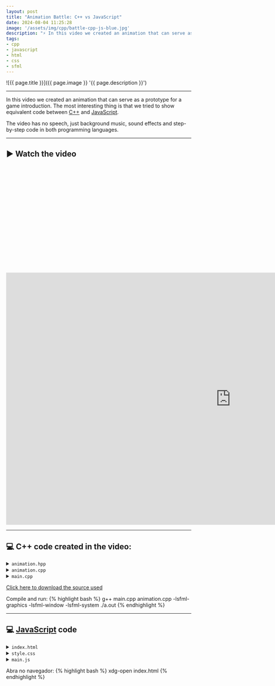 ```yaml
---
layout: post
title: "Animation Battle: C++ vs JavaScript"
date: 2024-08-04 11:25:28
image: '/assets/img/cpp/battle-cpp-js-blue.jpg'
description: "⚡ In this video we created an animation that can serve as a prototype for a game introduction."
tags:
- cpp
- javascript
- html
- css
- sfml
---
```


![{{ page.title }}]({{ page.image }} '{{ page.description }}')

---

In this video we created an animation that can serve as a prototype for a game introduction. The most interesting thing is that we tried to show equivalent code between [C++](https://terminalroot.com/tags#cpp) and [JavaScript](https://terminalroot.com/tags#javascript).

The video has no speech, just background music, sound effects and step-by-step code in both programming languages.

---

## ▶️  Watch the video

<!-- SQUARE - GAMES ROOT -->
<script async src="//pagead2.googlesyndication.com/pagead/js/adsbygoogle.js"></script>
<ins class="adsbygoogle"
style="display:inline-block;width:336px;height:280px"
data-ad-client="ca-pub-2838251107855362"
data-ad-slot="5351066970"></ins>
<script>
(adsbygoogle = window.adsbygoogle || []).push({});
</script>

<iframe width="1221" height="687" src="https://www.youtube.com/embed/8RHAsIP51R8" title="Batalha da Animação: C++ vs JavaScript" frameborder="0" allow="accelerometer; autoplay; clipboard-write; encrypted-media; gyroscope; picture-in-picture; web-share" referrerpolicy="strict-origin-when-cross-origin" allowfullscreen></iframe>

---

## 💻 C++ code created in the video:

<details>
 <summary><code>animation.hpp</code></summary>

{% highlight cpp %}
#pragma once

#include <SFML/Graphics.hpp>
#include <cmath>
#include <memory>

class Animation {
  std::unique_ptr<sf::RenderWindow> window;
  public:
    Animation();
    static constexpr int numpoints = 200;
    struct Point {
      sf::CircleShape shape;
      float phase;
    };

    sf::VertexArray gradient;
    std::vector<Point> points;
    float time;
    sf::Clock clock;
    sf::Text h1, h2;
    sf::Font font;

    void background();
    void update_points();

    void events();
    void draw();
    void run();
};
{% endhighlight %}

</details>


<details>
 <summary><code>animation.cpp</code></summary>

{% highlight cpp %}
#include "animation.hpp"

Animation::Animation(){
  window = std::make_unique<sf::RenderWindow>(
    sf::VideoMode(1280,720),
    "Animation :: C++ vs JS",
    sf::Style::Titlebar | sf::Style::Close
  );

  background();
  time = 0.f;
  points.resize(numpoints);
  for (size_t i {}; i < numpoints; ++i){
    points[i].shape = sf::CircleShape(3);
    points[i].phase = i * 0.3;
  }
}

void Animation::background(){
  gradient.setPrimitiveType(sf::TriangleFan);
  gradient.append(
    sf::Vertex(
      sf::Vector2f(
        window->getSize().x / 2.f,
        window->getSize().y / 2.f),
        sf::Color(63,94,251)
    )
  );

  for (int angle {}; angle <= 360; angle +=  5){
    float rad = angle * 3.14159f / 180.f;
    float x = window->getSize().x / 2.f + cos(rad) * window->getSize().x;
    float y = window->getSize().y / 2.f + sin(rad) * window->getSize().y;
    gradient.append(sf::Vertex(sf::Vector2f(x,y), sf::Color(252,70,107)));
  }

  font.loadFromFile("./font.ttf");
  h1.setFont(font);
  h2 = h1;
  h1.setString("Start Game");
  h1.setCharacterSize(30);
  h1.setPosition(window->getSize().x / 2.f - 150.f, window->getSize().y / 2.f);
  h2.setString("Play");
  h2.setCharacterSize(18);
  h2.setPosition(window->getSize().x / 2.f - 50.f, window->getSize().y / 2.f + 50.f);
}

void Animation::events(){
  sf::Event event;
  while(window->pollEvent(event)){
    if(event.type == sf::Event::Closed){
      window->close();
    }
  }
}

void Animation::run(){
  while(window->isOpen()){
    events();
    time = clock.getElapsedTime().asSeconds() * 2.3f;
    draw();
  }
}

void Animation::draw(){
  window->clear();
  window->draw(gradient);
  update_points();
  for(const auto &var : points){
    window->draw(var.shape);
    
  }
  window->draw(h1);
  window->draw(h2);
  window->display();
}

void Animation::update_points(){
  for (int i {}; i < numpoints; ++i){
    float x = std::sin(time + i * 0.3f) * 200 + window->getSize().x / 2.f;
    float y = std::cos(time + i * 0.5f) * 200 + window->getSize().y / 2.f;
    points[i].shape.setPosition(x, y);
    float alpha = std::sin(i * 0.1f) * 0.5f + 0.5f;
    points[i].shape.setFillColor(sf::Color(255, 255, 255, static_cast<sf::Uint8>(alpha * 255)));
  }
}
{% endhighlight %}

</details>


<details>
 <summary><code>main.cpp</code></summary>

{% highlight cpp %}
#include "animation.hpp"

int main(){
  auto anime = std::make_unique<Animation>();
  anime->run();
  return EXIT_SUCCESS;
}
{% endhighlight %}

</details>

<a href="https://terminalroot.com/downloads/font.ttf.zip" class="btn btn-danger btn-lg" download>Click here to download the source used</a>


<!-- RECTANGLE 2 - OnParagragraph -->
<script async src="//pagead2.googlesyndication.com/pagead/js/adsbygoogle.js"></script>
<ins class="adsbygoogle"
style="display:block; text-align:center;"
data-ad-layout="in-article"
data-ad-format="fluid"
data-ad-client="ca-pub-2838251107855362"
data-ad-slot="8549252987"></ins>
<script>
(adsbygoogle = window.adsbygoogle || []).push({});
</script>

Compile and run:
{% highlight bash %}
g++ main.cpp animation.cpp -lsfml-graphics -lsfml-window -lsfml-system
./a.out
{% endhighlight %}

---

## 💻 [JavaScript](https://terminalroot.com.br/tags#javascript) code

<details>
 <summary><code>index.html</code></summary>

{% highlight html %}
<!DOCTYPE html>
<html lang="en">
<head>
  <meta charset="UTF-8">
  <meta name="viewport" content="width=device-width, initial-scale=1.0">
  <title>Animation :: C++ vs JS</title>
  <link rel="stylesheet" href="./style.css">
</head>
<body>
  <div class="background"></div>
  <div class="content">
    <h1>Start Game</h1>
    <h2>Play</h2>
  </div>
  <script src="./main.js"></script>
</body>
</html>
{% endhighlight %}

</details>


<details>
 <summary><code>style.css</code></summary>

{% highlight css %}
@font-face {
  font-family: 'Font';
  src: url('./font.ttf');
}

body, html {
  margin: 0;
  padding: 0;
  height: 100%;
  overflow: hidden;
  font-family: 'Font';
}

.background {
  position: absolute;
  width: 100%;
  height: 100%;
  background: radial-gradient(circle, rgba(63,94,251,1) 0%, rgba(252,70,107,1) 100%);
  z-index: -1;
}

canvas {
  position: absolute;
  top: 0;
  left: 0;
  width: 100%;
  height: 100%;
}

.content {
  position: relative;
  z-index: 1;
  color: white;
  text-align: center;
  top: 50%;
  transform: translateY(-50%);
}
{% endhighlight %}

</details>


<details>
 <summary><code>main.js</code></summary>

{% highlight js %}
class Animation{
  constructor(){
    this.canvas = document.createElement('canvas')
    document.body.appendChild(this.canvas)
    this.ctx = this.canvas.getContext('2d')

    this.resizeCanvas()
    window.addEventListener('resize', () => this.resizeCanvas())
  }

  resizeCanvas = () => {
    this.canvas.width = window.innerWidth;
    this.canvas.height = window.innerHeight;
  }

  animate = () => {
    this.ctx.clearRect(0, 0, this.canvas.width, this.canvas.height)

    const time = Date.now() * 0.002;
    for (let i = 0; i < 200; i++) {
      const x = Math.sin(time + i * 0.3) * 200 + this.canvas.width / 2
      const y = Math.cos(time + i * 0.5) * 200 + this.canvas.height / 2
      this.ctx.fillStyle = `rgba(255, 255, 255, ${Math.sin(i * 0.1) * 0.5 + 0.5})`
      this.ctx.beginPath()
      this.ctx.arc(x, y, 3, 0, Math.PI * 2)
      this.ctx.fill()
    }
    requestAnimationFrame(this.animate)
  }
}

const anime = new Animation()
anime.animate()
{% endhighlight %}

</details>

Abra no navegador:
{% highlight bash %}
xdg-open index.html
{% endhighlight %}


<!-- RECTANGLE LARGE -->
<script async src="https://pagead2.googlesyndication.com/pagead/js/adsbygoogle.js"></script>
<!-- Informat -->
<ins class="adsbygoogle"
style="display:block"
data-ad-client="ca-pub-2838251107855362"
data-ad-slot="2327980059"
data-ad-format="auto"
data-full-width-responsive="true"></ins>
<script>
(adsbygoogle = window.adsbygoogle || []).push({});
</script>
